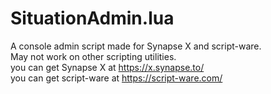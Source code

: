 # SituationAdmin.lua
A console admin script made for Synapse X and script-ware.<br>
May not work on other scripting utilities.<br>
you can get Synapse X at https://x.synapse.to/<br>
you can get script-ware at https://script-ware.com/<br>
